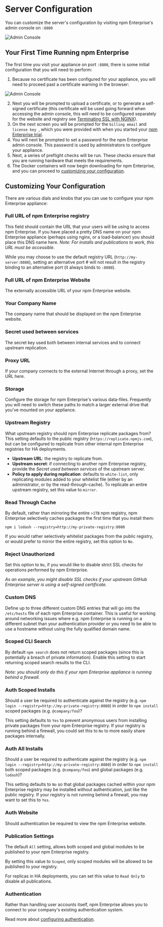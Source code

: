 # Server Configuration

You can customize the server's configuration by visiting npm
Enterprise's admin console on `:8800`

  ![Admin Console](/gitbook/images/02-settings.png)

## Your First Time Running npm Enterprise

The first time you visit your appliance on port `:8800`, there is some
initial configuration that you will need to perform:

1. Because no certificate has been configured for your appliance, you
  will need to proceed past a certificate warning in the browser:

  ![Admin Console](/gitbook/images/01-security-warning.png)

2. Next you will be prompted to upload a certificate, or to generate
  a self-signed certificate (this certificate will be used going forward
  when accessing the admin console, this will need to be configured
  separately for the website and registry see [Terminating SSL with NGINX]).
3. On the next screen you will be prompted for the `billing email` and
  `license key `, which you were provided with when you started your
  [npm Enterprise trial](https://www.npmjs.com/enterprise).
4. You will next be prompted to set a password for the npm Enterprise
  admin console. This password is used by administrators to configure
  your appliance.
5. Next, a series of preflight checks will be run. These checks ensure that
   you are running hardware that meets the requirements.
6. The Docker containers will now begin downloading for npm Enterprise, and
   you can proceed to [customizing your configuration](#customizing-your-configuration).

## Customizing Your Configuration

There are various dials and knobs that you can use to configure your
npm Enterprise appliance:

### Full URL of npm Enterprise registry

This field should contain the URL that your users will be using
to access npm Enterprise. If you have placed a pretty DNS name on
your npm Enterprise appliance (perhaps using nginx, or a load-balancer)
you should place this DNS name here. _Note: For installs and publications
to work, this URL must be accessible._

While you may choose to use the default registry URL
(`http://my-server:8080`), setting an alternative port # will not result
in the registry binding to an alternative port (it
  always binds to `:8080`).

### Full URL of npm Enterprise Website

The externally accessible URL of your npm Enterprise website.

### Your Company Name

The company name that should be displayed on the npm Enterprise website.

### Secret used between services

The secret key used both between internal services and to connect
upstream replication.

### Proxy URL

If your company connects to the external Internet through a proxy,
set the URL here.

### Storage

Configure the storage for npm Enterprise's various data-files. Frequently you
will need to switch these paths to match a larger external drive that
you've mounted on your appliance.

### Upstream Registry

What upstream registry should npm Enterprise replicate packages from? This setting
defaults to the public registry (`https://replicate.npmjs.com`), but can be
configured to replicate from other internal npm Enterprise registries for HA
deployments.

* **Upstream URL**: the registry to replicate from.
* **Upstream secret**: if connecting to another npm Enterprise registry, provide
  the _Secret used between services_ of the upstream server.
* **Policy to apply during replication**: defaults to `white-list`, only replicating
  modules added to your whitelist file (either by an administrator, or by the
  read-through-cache). To replicate an entire upstream registry, set this value
  to `mirror`.

### Read Through Cache

By default, rather than mirroring the entire `>1TB` npm registry,
npm Enterprise selectively caches packages the first time that you
install them:

```
npm i lodash --registry=http://my-private-registry:8080
```

If you would rather selectively whitelist packages from the public registry,
or would prefer to mirror the entire registry, set this option to `No`.

### Reject Unauthorized

Set this option to `No`, if you would like to disable strict SSL checks
for operations performed by npm Enterprise.

_As an example, you might disable SSL checks if your upstream GitHub Enterprise
server is using a self-signed certificate._

### Custom DNS

Define up to three different custom DNS entries that will go into the
`/etc/hosts` file of each npm Enterprise container. This is useful for working
around networking issues where e.g. npm Enterprise is running on a different
subnet than your authentication provider or you need to be able to use a
hostname without using the fully qualified domain name.

### Scoped CLI Search

By default `npm search` does not return scoped packages (since this is
  potentially a breach of private information). Enable this setting to
start returning scoped search results to the CLI.

_Note: you should only do this if your npm Enterprise appliance is
  running behind a firewall._

### Auth Scoped Installs

Should a user be required to authenticate against the registry (e.g. `npm login --registry=http://my-private-registry:8080`) in order to `npm install` scoped packages (e.g. `@company/foo`)?

This setting defaults to `Yes` to prevent anonymous users from installing private packages from your npm Enterprise registry. If your registry is running behind a firewall, you could set this to `No` to more easily share packages internally.

### Auth All Installs

Should a user be required to authenticate against the registry (e.g. `npm login --registry=http://my-private-registry:8080`) in order to `npm install` both scoped packages (e.g. `@company/foo`) and global packages (e.g. `lodash`)?

This setting defaults to `No` so that global packages cached within your npm Enterprise registry may be installed without authentication, just like the public registry. If your registry is not running behind a firewall, you may want to set this to `Yes`.

### Auth Website

Should authentication be required to view the npm Enterprise website.

### Publication Settings

The default `All` setting, allows both scoped and global modules to be
published to your npm Enterprise registry.

By setting this value to `Scoped`, only scoped modules will be allowed to
be published to your registry.

For replicas in HA deployments, you can set this value to `Read Only` to
disable all publications.

### Authentication

Rather than handling user accounts itself, npm Enterprise allows
you to connect to your company's existing authentication system.

Read more about [configuring authentication].

[configuring authentication]: /up-and-running/auth/
[Terminating SSL with NGINX]: /tutorials/nginx.md
